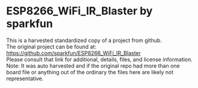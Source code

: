 
# ESP8266_WiFi_IR_Blaster by sparkfun  
This is a harvested standardized copy of a project from github.  
The original project can be found at:  
https://github.com/sparkfun/ESP8266_WiFi_IR_Blaster  
Please consult that link for additional, details, files, and license information.  
Note: It was auto harvested and if the original repo had more than one board file or anything out of the ordinary the files here are likely not representative.  
    